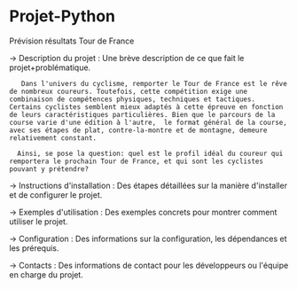 # Projet-Python
Prévision résultats Tour de France

-> Description du projet : Une brève description de ce que fait le projet+problématique.

       Dans l'univers du cyclisme, remporter le Tour de France est le rêve de nombreux coureurs. Toutefois, cette compétition exige une combinaison de compétences physiques, techniques et tactiques. Certains cyclistes semblent mieux adaptés à cette épreuve en fonction de leurs caractéristiques particulières. Bien que le parcours de la course varie d'une édition à l'autre,  le format général de la course, avec ses étapes de plat, contre-la-montre et de montagne, demeure relativement constant. 

      Ainsi, se pose la question: quel est le profil idéal du coureur qui remportera le prochain Tour de France, et qui sont les cyclistes pouvant y prétendre?

-> Instructions d'installation : Des étapes détaillées sur la manière d'installer et de configurer le projet.

-> Exemples d'utilisation : Des exemples concrets pour montrer comment utiliser le projet.

-> Configuration : Des informations sur la configuration, les dépendances et les prérequis.

-> Contacts : Des informations de contact pour les développeurs ou l'équipe en charge du projet.

